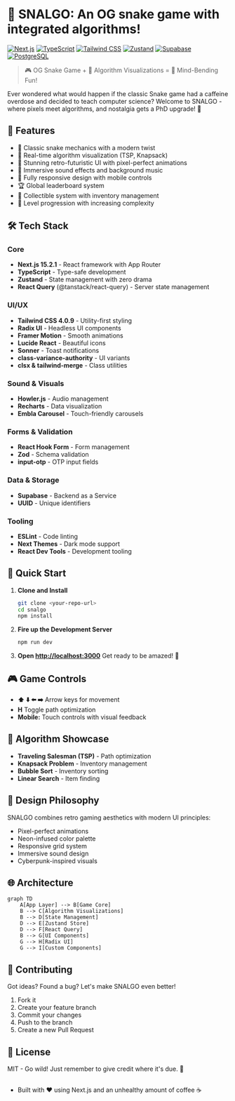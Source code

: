 🐍 SNALGO: An OG snake game with integrated algorithms!
=================================================

[![Next.js](https://img.shields.io/badge/Next.js-15.2.1-black?style=for-the-badge&logo=next.js)](https://nextjs.org/)
[![TypeScript](https://img.shields.io/badge/TypeScript-5.x-blue?style=for-the-badge&logo=typescript)](https://www.typescriptlang.org/)
[![Tailwind CSS](https://img.shields.io/badge/Tailwind-4.0.9-38B2AC?style=for-the-badge&logo=tailwind-css)](https://tailwindcss.com/)
[![Zustand](https://img.shields.io/badge/Zustand-5.0.3-orange?style=for-the-badge)](https://github.com/pmndrs/zustand)
[![Supabase](https://img.shields.io/badge/Supabase-3ECF8E?style=for-the-badge&logo=supabase&logoColor=white)](https://supabase.com)
[![PostgreSQL](https://img.shields.io/badge/PostgreSQL-316192?style=for-the-badge&logo=postgresql&logoColor=white)](https://www.postgresql.org/)

> 🎮 OG Snake Game + 🧮 Algorithm Visualizations = 🌟 Mind-Bending Fun!

Ever wondered what would happen if the classic Snake game had a caffeine overdose and decided to teach computer science? Welcome to SNALGO - where pixels meet algorithms, and nostalgia gets a PhD upgrade! 🚀

## 🌟 Features

- 🐍 Classic snake mechanics with a modern twist
- 🎯 Real-time algorithm visualization (TSP, Knapsack)
- 🌈 Stunning retro-futuristic UI with pixel-perfect animations
- 🎵 Immersive sound effects and background music
- 📱 Fully responsive design with mobile controls
- 🏆 Global leaderboard system
- 💎 Collectible system with inventory management
- 🔋 Level progression with increasing complexity

## 🛠️ Tech Stack

### Core
- **Next.js 15.2.1** - React framework with App Router
- **TypeScript** - Type-safe development
- **Zustand** - State management with zero drama
- **React Query** (@tanstack/react-query) - Server state management

### UI/UX
- **Tailwind CSS 4.0.9** - Utility-first styling
- **Radix UI** - Headless UI components
- **Framer Motion** - Smooth animations
- **Lucide React** - Beautiful icons
- **Sonner** - Toast notifications
- **class-variance-authority** - UI variants
- **clsx & tailwind-merge** - Class utilities

### Sound & Visuals
- **Howler.js** - Audio management
- **Recharts** - Data visualization
- **Embla Carousel** - Touch-friendly carousels

### Forms & Validation
- **React Hook Form** - Form management
- **Zod** - Schema validation
- **input-otp** - OTP input fields

### Data & Storage
- **Supabase** - Backend as a Service
- **UUID** - Unique identifiers

### Tooling
- **ESLint** - Code linting
- **Next Themes** - Dark mode support
- **React Dev Tools** - Development tooling

## 🚀 Quick Start

1. **Clone and Install**
   ```bash
   git clone <your-repo-url>
   cd snalgo
   npm install
   ```

2. **Fire up the Development Server**
   ```bash
   npm run dev
   ```

3. **Open [http://localhost:3000](http://localhost:3000)**
   Get ready to be amazed! 🌈

## 🎮 Game Controls

- **⬆️ ⬇️ ⬅️ ➡️** Arrow keys for movement
- **H** Toggle path optimization
- **Mobile:** Touch controls with visual feedback

## 🧪 Algorithm Showcase

- **Traveling Salesman (TSP)** - Path optimization
- **Knapsack Problem** - Inventory management
- **Bubble Sort** - Inventory sorting
- **Linear Search** - Item finding

## 🎨 Design Philosophy

SNALGO combines retro gaming aesthetics with modern UI principles:
- Pixel-perfect animations
- Neon-infused color palette
- Responsive grid system
- Immersive sound design
- Cyberpunk-inspired visuals

## 🌐 Architecture

```mermaid
graph TD
    A[App Layer] --> B[Game Core]
    B --> C[Algorithm Visualizations]
    B --> D[State Management]
    D --> E[Zustand Store]
    D --> F[React Query]
    B --> G[UI Components]
    G --> H[Radix UI]
    G --> I[Custom Components]
```

## 🤝 Contributing

Got ideas? Found a bug? Let's make SNALGO even better!
1. Fork it
2. Create your feature branch
3. Commit your changes
4. Push to the branch
5. Create a new Pull Request

## 📜 License

MIT - Go wild! Just remember to give credit where it's due. 🙌

##

- Built with ❤️ using Next.js and an unhealthy amount of coffee ☕
